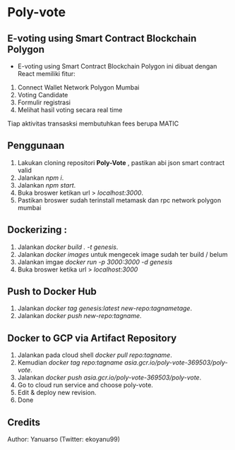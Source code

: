# Poly-vote
## E-voting using Smart Contract Blockchain Polygon

- E-voting using Smart Contract Blockchain Polygon ini dibuat dengan React memiliki fitur:

1. Connect Wallet Network Polygon Mumbai
2. Voting Candidate
3. Formulir registrasi
4. Melihat hasil voting secara real time

Tiap aktivitas transasksi membutuhkan fees berupa MATIC

## Penggunaan
1. Lakukan cloning repositori **Poly-Vote** , pastikan abi json smart contract valid
2. Jalankan _npm i_.
3. Jalankan _npm start_.
4. Buka broswer ketikan url > _localhost:3000_.
5. Pastikan broswer sudah terinstall metamask dan rpc network polygon mumbai

## Dockerizing :
1. Jalankan _docker build . -t genesis_.
2. Jalankan _docker images_ untuk mengecek image sudah ter build / belum
3. Jalankan imgae _docker run -p 3000:3000 -d genesis_
4. Buka broswer ketika url > _localhost:3000_

## Push to Docker Hub
1. Jalankan _docker tag genesis:latest new-repo:tagnametage_.
2. Jalankan _docker push new-repo:tagname_.

## Docker to GCP via Artifact Repository
1. Jalankan pada cloud shell _docker pull repo:tagname_.
2. Kemudian _docker tag repo:tagname asia.gcr.io/poly-vote-369503/poly-vote_.
3. Jalankan _docker push asia.gcr.io/poly-vote-369503/poly-vote_.
4. Go to cloud run service and choose poly-vote.
5. Edit & deploy new revision.
6. Done

## Credits

Author: Yanuarso (Twitter: ekoyanu99)